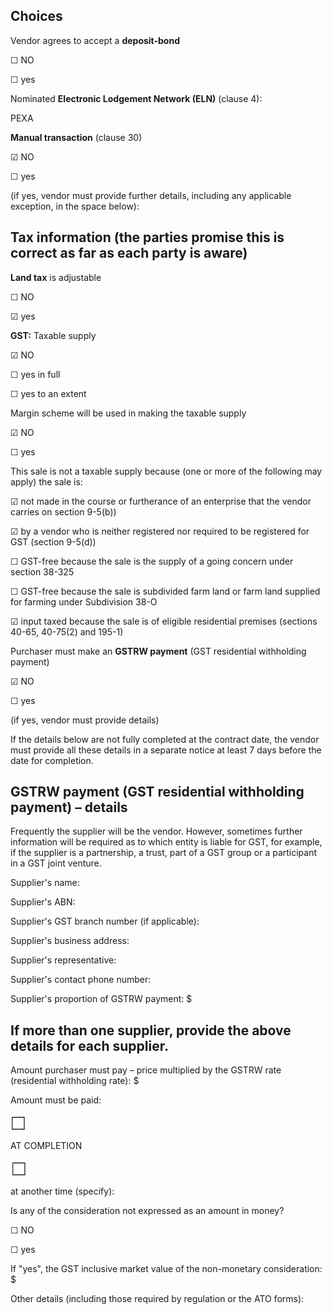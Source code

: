 ## Choices

Vendor agrees to accept a **deposit-bond**

☐ NO

☐ yes

Nominated **Electronic Lodgement Network (ELN)** (clause 4):

PEXA

**Manual transaction** (clause 30)

☑ NO

☐ yes

(if yes, vendor must provide further details, including
any applicable exception, in the space below):

## Tax information (the parties promise this is correct as far as each party is aware)

**Land tax** is adjustable

☐ NO

☑ yes

**GST:** Taxable supply

☑ NO

☐ yes in full

☐ yes to an extent

Margin scheme will be used in making the taxable supply

☑ NO

☐ yes

This sale is not a taxable supply because (one or more of the following may apply) the sale is:

☑ not made in the course or furtherance of an enterprise that the vendor carries on section 9-5(b))

☑ by a vendor who is neither registered nor required to be registered for GST (section 9-5(d))

☐ GST-free because the sale is the supply of a going concern under section 38-325

☐ GST-free because the sale is subdivided farm land or farm land supplied for farming under Subdivision 38-O

☑ input taxed because the sale is of eligible residential premises (sections 40-65, 40-75(2) and 195-1)

Purchaser must make an **GSTRW payment**
(GST residential withholding payment)

☑ NO

☐ yes

(if yes, vendor must provide
details)

If the details below are not fully completed at the contract
date, the vendor must provide all these details in a separate
notice at least 7 days before the date for completion.

## GSTRW payment (GST residential withholding payment) – details

Frequently the supplier will be the vendor. However, sometimes further information will be required as to which
entity is liable for GST, for example, if the supplier is a partnership, a trust, part of a GST group or a participant
in a GST joint venture.

Supplier's name:

Supplier's ABN:

Supplier's GST branch number (if applicable):

Supplier's business address:

Supplier's representative:

Supplier's contact phone number:

Supplier's proportion of GSTRW payment: $

## If more than one supplier, provide the above details for each supplier.

Amount purchaser must pay – price multiplied by the GSTRW rate (residential withholding rate): $

Amount must be paid:

![](data:image;base64,iVBORw0KGgoAAAANSUhEUgAAABkAAAAcCAIAAAAbRoOHAAAAe0lEQVR4nO3VMQ4AERAF0GHdg17iCK7DLad0Dmeg/1vY2HJDFJL1GxReJopPAKBFkaugjS3VFmYupcwRxhjnHBERAADWWinlNR4iCiE0RHWemb33o0PFGPt+17c/1rGOdayvvF2YUqq1jt7POWutn0Pv6OlxekeLH/y1N0dANIZO8LJ+AAAAAElFTkSuQmCC)

AT COMPLETION

![](data:image;base64,iVBORw0KGgoAAAANSUhEUgAAABkAAAAcCAIAAAAbRoOHAAAAeklEQVR4nO3VMQrAIAwF0Jh6D90Fj+B19JYZPYdn0D0dpKVORXEoNH/K9AgZfhQzw6bgLujDlr4nIqq1rinWWu898BXnHCIe8wGAGCMz6ydPRCGE2aVSSn346u3FEksssd4ydGHOubU2S5RSjDEAMHT08ka9o9UPfu0JfJQ0hpcrngEAAAAASUVORK5CYII=)

at another time (specify):

Is any of the consideration not expressed as an amount in money?

☐ NO

☐ yes

If "yes", the GST inclusive market value of the non-monetary consideration: $

Other details (including those required by regulation or the ATO forms):